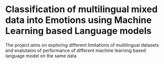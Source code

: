 # Classification of multilingual mixed data into Emotions using Machine Learning based Language models
The project aims on exploring different limitations of multilingual datasets and evalutaion of performance 
of different machine learning based language model on the same data.
